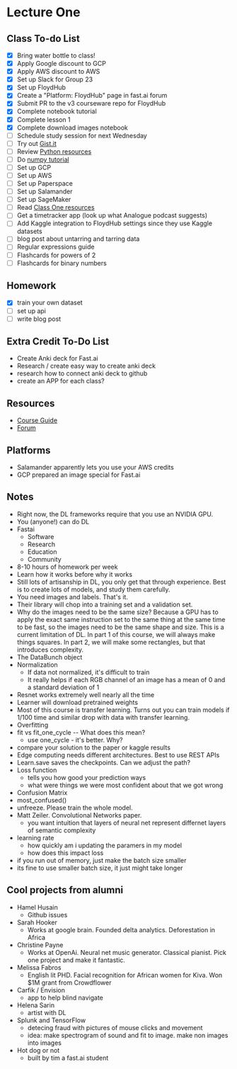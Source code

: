 # Lecture One

## Class To-do List
- [x] Bring water bottle to class!
- [x] Apply Google discount to GCP
- [x] Apply AWS discount to AWS
- [x] Set up Slack for Group 23
- [x] Set up FloydHub
- [x] Create a "Platform: FloydHub" page in fast.ai forum
- [x] Submit PR to the v3 courseware repo for FloydHub
- [x] Complete notebook tutorial
- [x] Complete lesson 1
- [x] Complete download images notebook
- [ ] Schedule study session for next Wednesday
- [ ] Try out [Gist.it](https://jupyter-contrib-nbextensions.readthedocs.io/en/latest/nbextensions/gist_it/readme.html)
- [ ] Review [Python resources](https://forums.fast.ai/t/recommended-python-learning-resources/26888)
- [ ] Do [numpy tutorial](https://forums.fast.ai/t/recommended-python-learning-resources/26888)
- [ ] Set up GCP
- [ ] Set up AWS
- [ ] Set up Paperspace
- [ ] Set up Salamander
- [ ] Set up SageMaker
- [ ] Read [Class One resources](https://forums.fast.ai/t/lesson-1-class-discussion-and-resources/27332)
- [ ] Get a timetracker app (look up what Analogue podcast suggests)
- [ ] Add Kaggle integration to FloydHub settings since they use Kaggle datasets
- [ ] blog post about untarring and tarring data
- [ ] Regular expressions guide
- [ ] Flashcards for powers of 2
- [ ] Flashcards for binary numbers

## Homework
- [x] train your own dataset
- [ ] set up api
- [ ] write blog post
  
## Extra Credit To-Do List
- Create Anki deck for Fast.ai
- Research / create easy way to create anki deck
- research how to connect anki deck to github
- create an APP for each class?


## Resources
- [Course Guide](http://course-v3.fast.ai/index.html)
- [Forum](https://forums.fast.ai/c/part1-v3)


## Platforms
- Salamander apparently lets you use your AWS credits
- GCP prepared an image special for Fast.ai

## Notes
- Right now, the DL frameworks require that you use an NVIDIA GPU.
- You (anyone!) can do DL
- Fastai
  - Software
  - Research
  - Education
  - Community
- 8-10 hours of homework per week
- Learn how it works before why it works
- Still lots of artisanship in DL, you only get that through experience. Best is to create lots of models, and study them carefully.
- You need images and labels. That's it.
- Their library will chop into a training set and a validation set.
- Why do the images need to be the same size? Because a GPU has to apply the exact same instruction set to the same thing at the same time to be fast, so the images need to be the same shape and size. This is a current limitation of DL. In part 1 of this course, we will always make things squares. In part 2, we will make some rectangles, but that introduces complexity.
- The DataBunch object
- Normalization
  - If data not normalized, it's difficult to train
  - It really helps if each RGB channel of an image has a mean of 0 and a standard deviation of 1
- Resnet works extremely well nearly all the time
- Learner will download pretrained weights
- Most of this course is transfer learning. Turns out you can train models if 1/100 time and similar drop with data with transfer learning. 
- Overfitting
- fit vs fit_one_cycle -- What does this mean? 
  - use one_cycle - it's better. Why?
- compare your solution to the paper or kaggle results
- Edge computing needs different architectures. Best to use REST APIs
- Learn.save saves the checkpoints. Can we adjust the path?
- Loss function
  - tells you how good your prediction ways
  - what were things we were most confident about that we got wrong
- Confusion Matrix
- most_confused()
- unfreeze. Please train the whole model.
- Matt Zeiler. Convolutional Networks paper.
  - you want intuition that layers of neural net represent differnet layers of semantic complexity
- learning rate
  - how quickly am i updating the paramers in my model
  - how does this impact loss
- if you run out of memory, just make the batch size smaller
- its fine to use smaller batch size, it just might take longer


## Cool projects from alumni

- Hamel Husain
  - Github issues
- Sarah Hooker
  - Works at google brain. Founded delta analytics. Deforestation in Africa
- Christine Payne
  - Works at OpenAi. Neural net music generator. Classical pianist. Pick one project and make it fantastic.
- Melissa Fabros
  - English lit PHD. Facial recognition for African women for Kiva. Won $1M grant from Crowdflower
- Carfik / Envision
  - app to help blind navigate
- Helena Sarin
  - artist with DL
- Splunk and TensorFlow
  - detecing fraud with pictures of mouse clicks and movement
  - idea: make spectrogram of sound and fit to image. make non images into images
- Hot dog or not
  - built by tim a fast.ai student 
